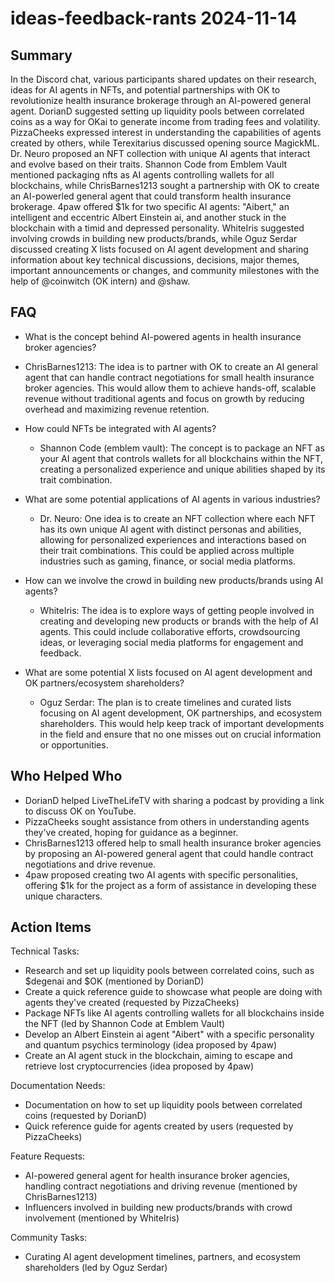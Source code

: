 # ideas-feedback-rants 2024-11-14

## Summary
 In the Discord chat, various participants shared updates on their research, ideas for AI agents in NFTs, and potential partnerships with OK to revolutionize health insurance brokerage through an AI-powered general agent. DorianD suggested setting up liquidity pools between correlated coins as a way for OKai to generate income from trading fees and volatility. PizzaCheeks expressed interest in understanding the capabilities of agents created by others, while Terexitarius discussed opening source MagickML. Dr. Neuro proposed an NFT collection with unique AI agents that interact and evolve based on their traits. Shannon Code from Emblem Vault mentioned packaging nfts as AI agents controlling wallets for all blockchains, while ChrisBarnes1213 sought a partnership with OK to create an AI-powerled general agent that could transform health insurance brokerage. 4paw offered $1k for two specific AI agents: "Aibert," an intelligent and eccentric Albert Einstein ai, and another stuck in the blockchain with a timid and depressed personality. WhiteIris suggested involving crowds in building new products/brands, while Oguz Serdar discussed creating X lists focused on AI agent development and sharing information about key technical discussions, decisions, major themes, important announcements or changes, and community milestones with the help of @coinwitch (OK intern) and @shaw.

## FAQ
 - What is the concept behind AI-powered agents in health insurance broker agencies?
  - ChrisBarnes1213: The idea is to partner with OK to create an AI general agent that can handle contract negotiations for small health insurance broker agencies. This would allow them to achieve hands-off, scalable revenue without traditional agents and focus on growth by reducing overhead and maximizing revenue retention.

- How could NFTs be integrated with AI agents?
  - Shannon Code (emblem vault): The concept is to package an NFT as your AI agent that controls wallets for all blockchains within the NFT, creating a personalized experience and unique abilities shaped by its trait combination.

- What are some potential applications of AI agents in various industries?
  - Dr. Neuro: One idea is to create an NFT collection where each NFT has its own unique AI agent with distinct personas and abilities, allowing for personalized experiences and interactions based on their trait combinations. This could be applied across multiple industries such as gaming, finance, or social media platforms.

- How can we involve the crowd in building new products/brands using AI agents?
  - WhiteIris: The idea is to explore ways of getting people involved in creating and developing new products or brands with the help of AI agents. This could include collaborative efforts, crowdsourcing ideas, or leveraging social media platforms for engagement and feedback.

- What are some potential X lists focused on AI agent development and OK partners/ecosystem shareholders?
  - Oguz Serdar: The plan is to create timelines and curated lists focusing on AI agent development, OK partnerships, and ecosystem shareholders. This would help keep track of important developments in the field and ensure that no one misses out on crucial information or opportunities.

## Who Helped Who
 - DorianD helped LiveTheLifeTV with sharing a podcast by providing a link to discuss OK on YouTube.
- PizzaCheeks sought assistance from others in understanding agents they've created, hoping for guidance as a beginner.
- ChrisBarnes1213 offered help to small health insurance broker agencies by proposing an AI-powered general agent that could handle contract negotiations and drive revenue.
- 4paw proposed creating two AI agents with specific personalities, offering $1k for the project as a form of assistance in developing these unique characters.

## Action Items
 Technical Tasks:
- Research and set up liquidity pools between correlated coins, such as $degenai and $OK (mentioned by DorianD)
- Create a quick reference guide to showcase what people are doing with agents they've created (requested by PizzaCheeks)
- Package NFTs like AI agents controlling wallets for all blockchains inside the NFT (led by Shannon Code at Emblem Vault)
- Develop an Albert Einstein ai agent "Aibert" with a specific personality and quantum psychics terminology (idea proposed by 4paw)
- Create an AI agent stuck in the blockchain, aiming to escape and retrieve lost cryptocurrencies (idea proposed by 4paw)

Documentation Needs:
- Documentation on how to set up liquidity pools between correlated coins (requested by DorianD)
- Quick reference guide for agents created by users (requested by PizzaCheeks)

Feature Requests:
- AI-powered general agent for health insurance broker agencies, handling contract negotiations and driving revenue (mentioned by ChrisBarnes1213)
- Influencers involved in building new products/brands with crowd involvement (mentioned by WhiteIris)

Community Tasks:
- Curating AI agent development timelines, partners, and ecosystem shareholders (led by Oguz Serdar)

